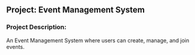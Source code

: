 ## Project: Event Management System
### Project Description:
An Event Management System where users can create, manage, and join events.
